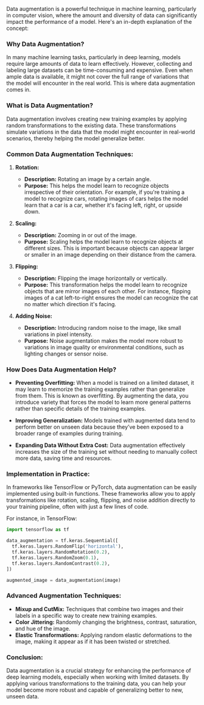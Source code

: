 Data augmentation is a powerful technique in machine learning, particularly in computer vision, where the amount and diversity of data can significantly impact the performance of a model. Here's an in-depth explanation of the concept:

### **Why Data Augmentation?**
In many machine learning tasks, particularly in deep learning, models require large amounts of data to learn effectively. However, collecting and labeling large datasets can be time-consuming and expensive. Even when ample data is available, it might not cover the full range of variations that the model will encounter in the real world. This is where data augmentation comes in.

### **What is Data Augmentation?**
Data augmentation involves creating new training examples by applying random transformations to the existing data. These transformations simulate variations in the data that the model might encounter in real-world scenarios, thereby helping the model generalize better.

### **Common Data Augmentation Techniques:**
1. **Rotation:**
   - **Description:** Rotating an image by a certain angle.
   - **Purpose:** This helps the model learn to recognize objects irrespective of their orientation. For example, if you're training a model to recognize cars, rotating images of cars helps the model learn that a car is a car, whether it's facing left, right, or upside down.
   
2. **Scaling:**
   - **Description:** Zooming in or out of the image.
   - **Purpose:** Scaling helps the model learn to recognize objects at different sizes. This is important because objects can appear larger or smaller in an image depending on their distance from the camera.
   
3. **Flipping:**
   - **Description:** Flipping the image horizontally or vertically.
   - **Purpose:** This transformation helps the model learn to recognize objects that are mirror images of each other. For instance, flipping images of a cat left-to-right ensures the model can recognize the cat no matter which direction it's facing.
   
4. **Adding Noise:**
   - **Description:** Introducing random noise to the image, like small variations in pixel intensity.
   - **Purpose:** Noise augmentation makes the model more robust to variations in image quality or environmental conditions, such as lighting changes or sensor noise.

### **How Does Data Augmentation Help?**
- **Preventing Overfitting:** When a model is trained on a limited dataset, it may learn to memorize the training examples rather than generalize from them. This is known as overfitting. By augmenting the data, you introduce variety that forces the model to learn more general patterns rather than specific details of the training examples.

- **Improving Generalization:** Models trained with augmented data tend to perform better on unseen data because they’ve been exposed to a broader range of examples during training.

- **Expanding Data Without Extra Cost:** Data augmentation effectively increases the size of the training set without needing to manually collect more data, saving time and resources.

### **Implementation in Practice:**
In frameworks like TensorFlow or PyTorch, data augmentation can be easily implemented using built-in functions. These frameworks allow you to apply transformations like rotation, scaling, flipping, and noise addition directly to your training pipeline, often with just a few lines of code.

For instance, in TensorFlow:

```python
import tensorflow as tf

data_augmentation = tf.keras.Sequential([
  tf.keras.layers.RandomFlip('horizontal'),
  tf.keras.layers.RandomRotation(0.2),
  tf.keras.layers.RandomZoom(0.1),
  tf.keras.layers.RandomContrast(0.2),
])

augmented_image = data_augmentation(image)
```

### **Advanced Augmentation Techniques:**
- **Mixup and CutMix:** Techniques that combine two images and their labels in a specific way to create new training examples.
- **Color Jittering:** Randomly changing the brightness, contrast, saturation, and hue of the image.
- **Elastic Transformations:** Applying random elastic deformations to the image, making it appear as if it has been twisted or stretched.

### **Conclusion:**
Data augmentation is a crucial strategy for enhancing the performance of deep learning models, especially when working with limited datasets. By applying various transformations to the training data, you can help your model become more robust and capable of generalizing better to new, unseen data.